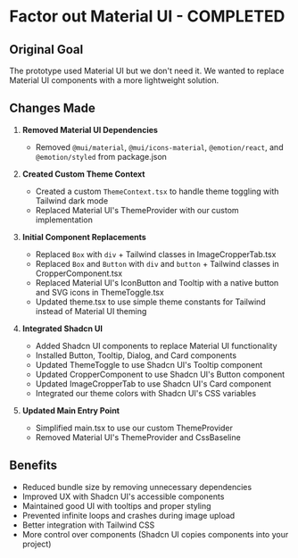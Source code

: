 # Factor out Material UI - COMPLETED

## Original Goal
The prototype used Material UI but we don't need it. We wanted to replace Material UI components with a more lightweight solution.

## Changes Made

1. **Removed Material UI Dependencies**
   - Removed `@mui/material`, `@mui/icons-material`, `@emotion/react`, and `@emotion/styled` from package.json

2. **Created Custom Theme Context**
   - Created a custom `ThemeContext.tsx` to handle theme toggling with Tailwind dark mode
   - Replaced Material UI's ThemeProvider with our custom implementation

3. **Initial Component Replacements**
   - Replaced `Box` with `div` + Tailwind classes in ImageCropperTab.tsx
   - Replaced `Box` and `Button` with `div` and `button` + Tailwind classes in CropperComponent.tsx
   - Replaced Material UI's IconButton and Tooltip with a native button and SVG icons in ThemeToggle.tsx
   - Updated theme.tsx to use simple theme constants for Tailwind instead of Material UI theming

4. **Integrated Shadcn UI**
   - Added Shadcn UI components to replace Material UI functionality
   - Installed Button, Tooltip, Dialog, and Card components
   - Updated ThemeToggle to use Shadcn UI's Tooltip component
   - Updated CropperComponent to use Shadcn UI's Button component
   - Updated ImageCropperTab to use Shadcn UI's Card component
   - Integrated our theme colors with Shadcn UI's CSS variables

5. **Updated Main Entry Point**
   - Simplified main.tsx to use our custom ThemeProvider
   - Removed Material UI's ThemeProvider and CssBaseline

## Benefits

- Reduced bundle size by removing unnecessary dependencies
- Improved UX with Shadcn UI's accessible components
- Maintained good UI with tooltips and proper styling
- Prevented infinite loops and crashes during image upload
- Better integration with Tailwind CSS
- More control over components (Shadcn UI copies components into your project)
